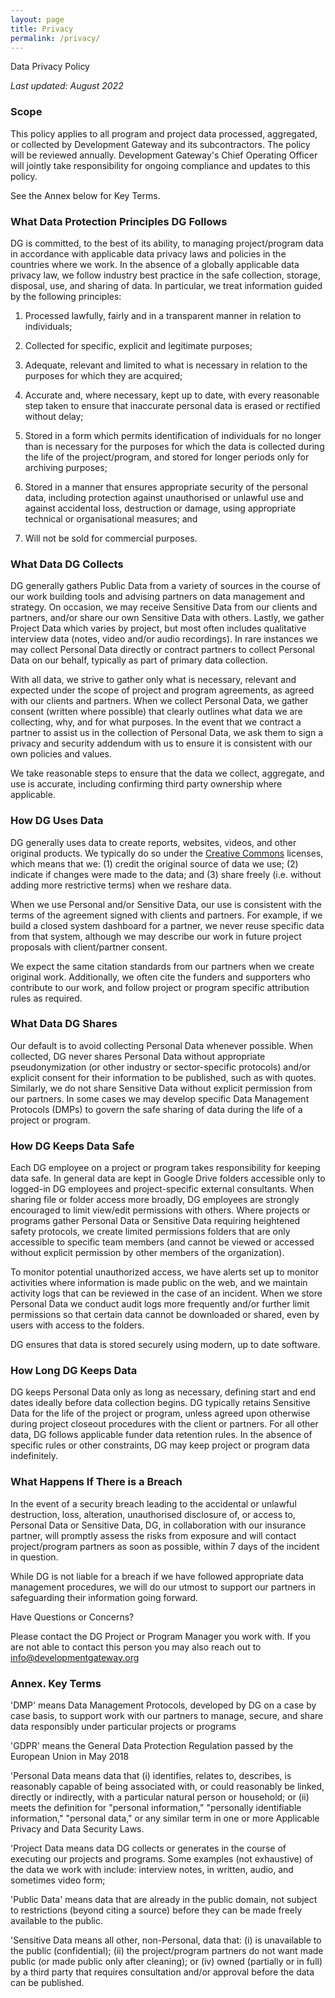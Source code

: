 ```yaml
---
layout: page
title: Privacy
permalink: /privacy/
---
```


Data Privacy Policy

_Last updated: August 2022_

### Scope

This policy applies to all program and project data processed, aggregated, or collected by Development Gateway and its subcontractors. The policy will be reviewed annually. Development Gateway's Chief Operating Officer will jointly take responsibility for ongoing compliance and updates to this policy.

See the Annex below for Key Terms.

### What Data Protection Principles DG Follows

DG is committed, to the best of its ability, to managing project/program data in accordance with applicable data privacy laws and policies in the countries where we work. In the absence of a globally applicable data privacy law, we follow industry best practice in the safe collection, storage, disposal, use, and sharing of data. In particular, we treat information guided by the following principles:

1.  Processed lawfully, fairly and in a transparent manner in relation to individuals;

2.  Collected for specific, explicit and legitimate purposes;

3.  Adequate, relevant and limited to what is necessary in relation to the purposes for which they are acquired;

4.  Accurate and, where necessary, kept up to date, with every reasonable step taken to ensure that inaccurate personal data is erased or rectified without delay;

5.  Stored in a form which permits identification of individuals for no longer than is necessary for the purposes for which the data is collected during the life of the project/program, and stored for longer periods only for archiving purposes;

6.  Stored in a manner that ensures appropriate security of the personal data, including protection against unauthorised or unlawful use and against accidental loss, destruction or damage, using appropriate technical or organisational measures; and

7.  Will not be sold for commercial purposes.

### What Data DG Collects

DG generally gathers Public Data from a variety of sources in the course of our work building tools and advising partners on data management and strategy. On occasion, we may receive Sensitive Data from our clients and partners, and/or share our own Sensitive Data with others. Lastly, we gather Project Data which varies by project, but most often includes qualitative interview data (notes, video and/or audio recordings). In rare instances we may collect Personal Data directly or contract partners to collect Personal Data on our behalf, typically as part of primary data collection.

With all data, we strive to gather only what is necessary, relevant and expected under the scope of project and program agreements, as agreed with our clients and partners. When we collect Personal Data, we gather consent (written where possible) that clearly outlines what data we are collecting, why, and for what purposes. In the event that we contract a partner to assist us in the collection of Personal Data, we ask them to sign a privacy and security addendum with us to ensure it is consistent with our own policies and values.

We take reasonable steps to ensure that the data we collect, aggregate, and use is accurate, including confirming third party ownership where applicable.

### How DG Uses Data

DG generally uses data to create reports, websites, videos, and other original products. We typically do so under the [Creative Commons](https://creativecommons.org/) licenses, which means that we: (1) credit the original source of data we use; (2) indicate if changes were made to the data; and (3) share freely (i.e. without adding more restrictive terms) when we reshare data.

When we use Personal and/or Sensitive Data, our use is consistent with the terms of the agreement signed with clients and partners. For example, if we build a closed system dashboard for a partner, we never reuse specific data from that system, although we may describe our work in future project proposals with client/partner consent.

We expect the same citation standards from our partners when we create original work. Additionally, we often cite the funders and supporters who contribute to our work, and follow project or program specific attribution rules as required.

### What Data DG Shares

Our default is to avoid collecting Personal Data whenever possible. When collected, DG never shares Personal Data without appropriate pseudonymization (or other industry or sector-specific protocols) and/or explicit consent for their information to be published, such as with quotes. Similarly, we do not share Sensitive Data without explicit permission from our partners. In some cases we may develop specific Data Management Protocols (DMPs) to govern the safe sharing of data during the life of a project or program.

### How DG Keeps Data Safe

Each DG employee on a project or program takes responsibility for keeping data safe. In general data are kept in Google Drive folders accessible only to logged-in DG employees and project-specific external consultants. When sharing file or folder access more broadly, DG employees are strongly encouraged to limit view/edit permissions with others. Where projects or programs gather Personal Data or Sensitive Data requiring heightened safety protocols, we create limited permissions folders that are only accessible to specific team members (and cannot be viewed or accessed without explicit permission by other members of the organization).

To monitor potential unauthorized access, we have alerts set up to monitor activities where information is made public on the web, and we maintain activity logs that can be reviewed in the case of an incident. When we store Personal Data we conduct audit logs more frequently and/or further limit permissions so that certain data cannot be downloaded or shared, even by users with access to the folders.

DG ensures that data is stored securely using modern, up to date software.

### How Long DG Keeps Data

DG keeps Personal Data only as long as necessary, defining start and end dates ideally before data collection begins. DG typically retains Sensitive Data for the life of the project or program, unless agreed upon otherwise during project closeout procedures with the client or partners. For all other data, DG follows applicable funder data retention rules. In the absence of specific rules or other constraints, DG may keep project or program data indefinitely.

### What Happens If There is a Breach

In the event of a security breach leading to the accidental or unlawful destruction, loss, alteration, unauthorised disclosure of, or access to, Personal Data or Sensitive Data, DG, in collaboration with our insurance partner, will promptly assess the risks from exposure and will contact project/program partners as soon as possible, within 7 days of the incident in question.

While DG is not liable for a breach if we have followed appropriate data management procedures, we will do our utmost to support our partners in safeguarding their information going forward.

Have Questions or Concerns?

Please contact the DG Project or Program Manager you work with. If you are not able to contact this person you may also reach out to info@developmentgateway.org

### Annex. Key Terms

'DMP' means Data Management Protocols, developed by DG on a case by case basis, to support work with our partners to manage, secure, and share data responsibly under particular projects or programs

'GDPR' means the General Data Protection Regulation passed by the European Union in May 2018

'Personal Data means data that (i) identifies, relates to, describes, is reasonably capable of being associated with, or could reasonably be linked, directly or indirectly, with a particular natural person or household; or (ii) meets the definition for "personal information," "personally identifiable information," "personal data," or any similar term in one or more Applicable Privacy and Data Security Laws.

'Project Data means data DG collects or generates in the course of executing our projects and programs. Some examples (not exhaustive) of the data we work with include: interview notes, in written, audio, and sometimes video form;

'Public Data' means data that are already in the public domain, not subject to restrictions (beyond citing a source) before they can be made freely available to the public.

'Sensitive Data means all other, non-Personal, data that: (i)  is unavailable to the public (confidential); (ii) the project/program partners do not want made public (or made public only after cleaning); or (iv) owned (partially or in full) by a third party that requires consultation and/or approval before the data can be published.
